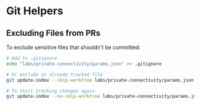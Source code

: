 # Git Helpers


## Excluding Files from PRs

To exclude sensitive files that shouldn't be committed:

```bash
# Add to .gitignore
echo "labs/private-connectivity/params.json" >> .gitignore

# Or exclude an already tracked file
git update-index --skip-worktree labs/private-connectivity/params.json

# To start tracking changes again
git update-index --no-skip-worktree labs/private-connectivity/params.json
```
